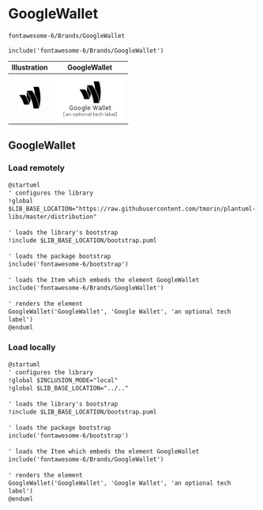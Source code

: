 # GoogleWallet


```text
fontawesome-6/Brands/GoogleWallet
```

```text
include('fontawesome-6/Brands/GoogleWallet')
```



| Illustration | GoogleWallet |
| :---: | :---: |
| ![illustration for Illustration](../../fontawesome-6/Brands/GoogleWallet.png) | ![illustration for GoogleWallet](../../fontawesome-6/Brands/GoogleWallet.Local.png) |




## GoogleWallet

### Load remotely
```plantuml
@startuml
' configures the library
!global $LIB_BASE_LOCATION="https://raw.githubusercontent.com/tmorin/plantuml-libs/master/distribution"

' loads the library's bootstrap
!include $LIB_BASE_LOCATION/bootstrap.puml

' loads the package bootstrap
include('fontawesome-6/bootstrap')

' loads the Item which embeds the element GoogleWallet
include('fontawesome-6/Brands/GoogleWallet')

' renders the element
GoogleWallet('GoogleWallet', 'Google Wallet', 'an optional tech label')
@enduml
```

### Load locally
```plantuml
@startuml
' configures the library
!global $INCLUSION_MODE="local"
!global $LIB_BASE_LOCATION="../.."

' loads the library's bootstrap
!include $LIB_BASE_LOCATION/bootstrap.puml

' loads the package bootstrap
include('fontawesome-6/bootstrap')

' loads the Item which embeds the element GoogleWallet
include('fontawesome-6/Brands/GoogleWallet')

' renders the element
GoogleWallet('GoogleWallet', 'Google Wallet', 'an optional tech label')
@enduml
```

